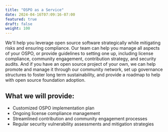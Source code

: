 ```yaml
---
title: "OSPO as a Service"
date: 2024-04-16T07:09:16-07:00
featured: true
draft: false
weight: 100
---
```


We'll help you leverage open source software strategically while mitigating risks and ensuring compliance. Our team can help you manage all aspects of your OSPO, or provide guidelines to setting one up, including license compliance, community engagement, contribution strategy, and security audits.<!--more--> And if you have an open source project of your own, we can help promote and manage it through our community network, set up governance structures to foster long term sustainability, and provide a roadmap to help with open source foundation adoption.

## What we will provide:

- Customized OSPO implementation plan
- Ongoing license compliance management
- Streamlined contribution and community engagement processes
- Regular security vulnerability assessments and mitigation strategies

